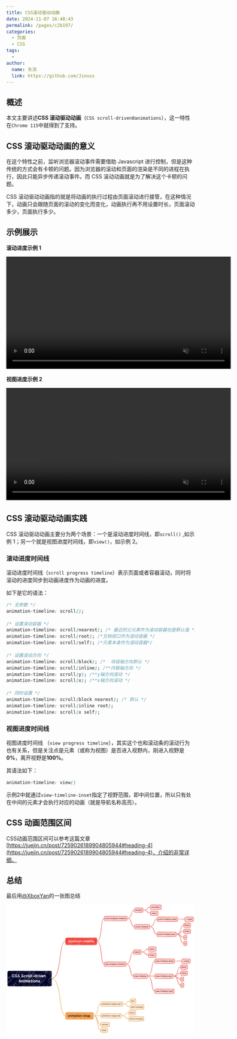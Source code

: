 ```yaml
---
title: CSS滚动驱动动画
date: 2024-11-07 16:48:43
permalink: /pages/c2b197/
categories:
  - 页面
  - CSS
tags:
  -
author:
  name: 东流
  link: https://github.com/Jinuss
---
```


## 概述

本文主要讲述**CSS 滚动驱动动画**（`CSS scroll-driven0animations`），这一特性在`Chrome 115`中就得到了支持。

## CSS 滚动驱动动画的意义

在这个特性之前，监听浏览器滚动事件需要借助 Javascript 进行控制，但是这种传统的方式会有卡顿的问题。因为浏览器的滚动和页面的渲染是不同的进程在执行，因此只能异步传递滚动事件。而 CSS 滚动动画就是为了解决这个卡顿的问题。

CSS 滚动驱动动画指的就是将动画的执行过程由页面滚动进行接管，在这种情况下，动画只会跟随页面的滚动的变化而变化，动画执行再不用设置时长，页面滚动多少，页面执行多少。

## 示例展示

**滚动进度示例 1**

<video controls autoplay loop muted width="600">
   <source src="../../Demo/webm/css动画1.mp4" type="video/mp4"/>
</video>


**视图进度示例 2**

<video controls autoplay loop muted width="600">
   <source src="../../Demo/webm/css动画2.mp4" type="video/mp4"/>
</video>

## CSS 滚动驱动动画实践

CSS 滚动驱动动画主要分为两个场景：一个是滚动进度时间线，即`scroll()` ,如示例 1；另一个就是视图进度时间线，即`view()`，如示例 2。

### 滚动进度时间线

滚动进度时间线（`scroll progress timeline`）表示页面或者容器滚动，同时将滚动的进度同步到动画进度作为动画的进度。

如下是它的语法：

```css
/* 无参数 */
animation-timeline: scroll();

/* 设置滚动容器 */
animation-timeline: scroll(nearest); /* 最近的父元素作为滚动容器也是默认值 */
animation-timeline: scroll(root); /*文档视口作为滚动容器 */
animation-timeline: scroll(self); /*元素本身作为滚动容器*/

/* 设置滚动方向 */
animation-timeline: scroll(block); /*  块级轴方向默认 */
animation-timeline: scroll(inline); /**内联轴方向 */
animation-timeline: scroll(y); /**y轴方向滚动 */
animation-timeline: scroll(x); /**x轴方向滚动 */

/* 同时设置 */
animation-timeline: scroll(block nearest); /* 默认 */
animation-timeline: scroll(inline root);
animation-timeline: scroll(x self);
```

### 视图进度时间线

视图进度时间线 （`view progress timeline`），其实这个也和滚动条的滚动行为也有关系，但是关注点是元素（或称为视图）是否进入视野内，刚进入视野是**0%**，离开视野是**100%**。

其语法如下：

```css
animation-timeline: view()
```

示例2中就通过`view-timeline-inset`指定了视野范围，即中间位置，所以只有处在中间的元素才会执行对应的动画（就是导航名称高亮）。

## CSS 动画范围区间

CSS动画范围区间可以参考这篇文章[https://juejin.cn/post/7259026189904805944#heading-4](https://juejin.cn/post/7259026189904805944#heading-4)，介绍的非常详细。

## 总结

最后用[@XboxYan](https://juejin.cn/user/3579665587900030/posts)的一张图总结

<img src="../../Demo/image/css_animation.png"/>

